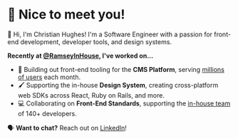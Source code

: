 # 🎉 Nice to meet you!

👋 Hi, I'm Christian Hughes! I'm a Software Engineer with a passion for front-end development, developer tools, and design systems.

**Recently at [@RamseyInHouse](https://github.com/RamseyInHouse), I've worked on...**

- 🧰 Building out front-end tooling for the **CMS Platform**, serving [millions of users](https://www.fansofourfans.com/) each month.
- 🖌️ Supporting the in-house **Design System**, creating cross-platform web SDKs across React, Ruby on Rails, and more.
- 💻 Collaborating on **Front-End Standards**, supporting the [in-house team](https://www.ramseyinhouse.com) of 140+ developers.

🗣 **Want to chat?** Reach out on [LinkedIn](https://www.linkedin.com/in/christianjhughes/)!

